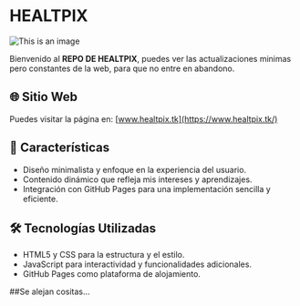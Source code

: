 # HEALTPIX

![This is an image](https://i.ibb.co/T0gxrWD/cat-png.webp)

Bienvenido al **REPO DE HEALTPIX**, puedes ver las actualizaciones minimas pero constantes de la web, para que no entre en abandono.

## 🌐 Sitio Web

Puedes visitar la página en: [www.healtpix.tk](https://www.healtpix.tk/)

## 🚀 Características

- Diseño minimalista y enfoque en la experiencia del usuario.
- Contenido dinámico que refleja mis intereses y aprendizajes.
- Integración con GitHub Pages para una implementación sencilla y eficiente.

## 🛠️ Tecnologías Utilizadas

- HTML5 y CSS para la estructura y el estilo.
- JavaScript para interactividad y funcionalidades adicionales.
- GitHub Pages como plataforma de alojamiento.

##Se alejan cositas...
